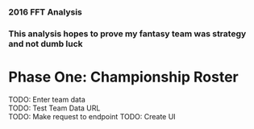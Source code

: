 ### 2016 FFT Analysis

<h3>This analysis hopes to prove my fantasy team was strategy and not dumb luck</h3>

<h1>Phase One: Championship Roster</h1>

TODO: Enter team data<br/>
TODO: Test Team Data URL<br/>
TODO: Make request to endpoint
TODO: Create UI
